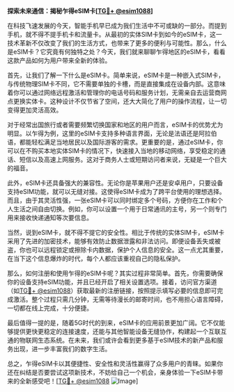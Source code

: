 **探索未来通信：揭秘乍得eSIM卡[[TG💪+ @esim1088](https://t.me/s/esim1088)]**

在科技飞速发展的今天，智能手机早已成为我们生活中不可或缺的一部分。而提到手机，就不得不提手机卡和流量卡。从最初的实体SIM卡到如今的eSIM卡，这一技术革新不仅改变了我们的生活方式，也带来了更多的便利与可能性。那么，什么是eSIM卡？它究竟有何独特之处？今天，我们就来聊聊乍得地区的eSIM卡，看看这款产品如何为用户带来全新的体验。

首先，让我们了解一下什么是eSIM卡。简单来说，eSIM卡是一种嵌入式SIM卡，与传统物理SIM卡不同，它不需要单独的卡槽，而是直接集成在设备内部。这意味着你可以通过网络远程激活和管理你的电话号码和服务计划，无需亲自去运营商网点更换实体卡。这种设计不仅节省了空间，还大大简化了用户的操作流程，让一切变得更加灵活高效。

对于经常出国旅行或者需要频繁切换国家和地区的用户而言，eSIM卡的优势尤为明显。以乍得为例，这里的eSIM卡支持多种语言界面，无论是法语还是阿拉伯语，都能轻松满足当地居民以及国际游客的需求。更重要的是，通过eSIM卡，你可以在不购买本地实体SIM卡的情况下，快速接入当地的移动网络，享受稳定的通话、短信以及高速上网服务。这对于商务人士或短期访问者来说，无疑是一个巨大的福音。

此外，eSIM卡还具备强大的兼容性。无论你是苹果用户还是安卓用户，只要设备支持eSIM功能，就可以无缝对接。这使得eSIM卡成为了跨平台使用的理想选择。而且，由于其灵活性强，一张eSIM卡可以同时绑定多个号码，方便你在工作和个人生活之间自由切换。例如，你可以设置一个用于日常通讯的主号，另一个则专门用来接收快递通知等次要信息。

当然，说到eSIM卡，就不得不提它的安全性。相比于传统的实体SIM卡，eSIM卡采用了先进的加密技术，能够有效防止数据泄露和非法访问。即便设备丢失或被盗，你也可以远程锁定或擦除卡内数据，保护个人信息的安全。这一点尤其重要，在当下这个信息爆炸的时代，每个人都应该重视自己的隐私保护。

那么，如何注册和使用乍得的eSIM卡呢？其实过程非常简单。首先，你需要确保你的设备支持eSIM功能，并且已经开启了相关设置选项。接着，访问官方渠道（如[TG💪+ @esim1088](https://t.me/s/esim1088)）获取最新的注册链接，按照提示填写必要的信息即可完成激活。整个过程只需几分钟，无需等待漫长的邮寄时间，也不用担心语言障碍，一切都在线上完成，十分便捷。

最后值得一提的是，随着5G时代的到来，eSIM卡的应用前景更加广阔。它不仅能够提供更快更稳定的连接速度，还能与其他智能设备无缝协作，构建起一个互联互通的物联网生态系统。在未来，我们或许会看到更多基于eSIM技术的新产品和服务出现，进一步丰富我们的数字生活。

总之，乍得eSIM卡以其便捷性、安全性和灵活性赢得了众多用户的青睐。如果你还在纠结是否要尝试这项新技术，不妨给自己一个机会，亲身体验一下eSIM卡带来的全新感受吧！[[TG💪+ @esim1088](https://t.me/s/esim1088) ![Image](https://i.postimg.cc/4NQfJmqS/Snipaste-2025-05-13-00-14-12.png)]